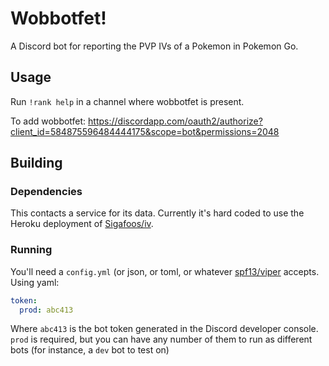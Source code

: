 # Wobbotfet!
A Discord bot for reporting the PVP IVs of a Pokemon in Pokemon Go.

## Usage
Run `!rank help` in a channel where wobbotfet is present.

To add wobbotfet: https://discordapp.com/oauth2/authorize?client_id=584875596484444175&scope=bot&permissions=2048

## Building

### Dependencies
This contacts a service for its data. Currently it's hard coded to use the Heroku deployment of [Sigafoos/iv](https://github.com/Sigafoos/iv).

### Running
You'll need a `config.yml` (or json, or toml, or whatever [spf13/viper](github.com/spf13/viper) accepts. Using yaml:

```yaml
token:
  prod: abc413
```

Where `abc413` is the bot token generated in the Discord developer console. `prod` is required, but you can have any number of them to run as different bots (for instance, a `dev` bot to test on)
